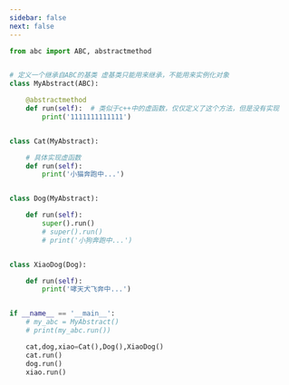 ```yaml
---
sidebar: false
next: false
---
```

<BlogInfo/>






```python
from abc import ABC, abstractmethod


# 定义一个继承自ABC的基类 虚基类只能用来继承，不能用来实例化对象
class MyAbstract(ABC):

    @abstractmethod
    def run(self):  # 类似于c++中的虚函数，仅仅定义了这个方法，但是没有实现
        print('1111111111111')


class Cat(MyAbstract):

    # 具体实现虚函数
    def run(self):
        print('小猫奔跑中...')


class Dog(MyAbstract):

    def run(self):
        super().run()
        # super().run()
        # print('小狗奔跑中...')


class XiaoDog(Dog):

    def run(self):
        print('哮天犬飞奔中...')


if __name__ == '__main__':
    # my_abc = MyAbstract()
    # print(my_abc.run())

    cat,dog,xiao=Cat(),Dog(),XiaoDog()
    cat.run()
    dog.run()
    xiao.run()





```






<ActionBox />
        
<style>#top-box {margin-top:0.5rem!important;}</style>